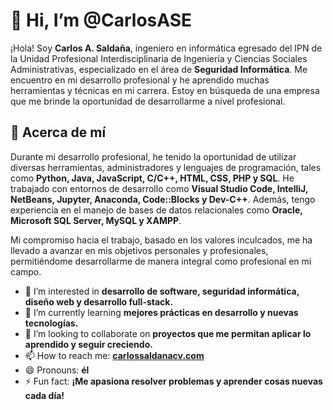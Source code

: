 # 👋 Hi, I’m @CarlosASE

¡Hola! Soy **Carlos A. Saldaña**, ingeniero en informática egresado del IPN de la Unidad Profesional Interdisciplinaria de Ingeniería y Ciencias Sociales Administrativas, especializado en el área de **Seguridad Informática**. Me encuentro en mi desarrollo profesional y he aprendido muchas herramientas y técnicas en mi carrera. Estoy en búsqueda de una empresa que me brinde la oportunidad de desarrollarme a nivel profesional.

## 🚀 Acerca de mí

Durante mi desarrollo profesional, he tenido la oportunidad de utilizar diversas herramientas, administradores y lenguajes de programación, tales como **Python, Java, JavaScript, C/C++, HTML, CSS, PHP y SQL**. He trabajado con entornos de desarrollo como **Visual Studio Code, IntelliJ, NetBeans, Jupyter, Anaconda, Code::Blocks y Dev-C++**. Además, tengo experiencia en el manejo de bases de datos relacionales como **Oracle, Microsoft SQL Server, MySQL y XAMPP**.

Mi compromiso hacia el trabajo, basado en los valores inculcados, me ha llevado a avanzar en mis objetivos personales y profesionales, permitiéndome desarrollarme de manera integral como profesional en mi campo.

- 👀 I’m interested in **desarrollo de software, seguridad informática, diseño web y desarrollo full-stack.**
- 🌱 I’m currently learning **mejores prácticas en desarrollo y nuevas tecnologías.**
- 💞️ I’m looking to collaborate on **proyectos que me permitan aplicar lo aprendido y seguir creciendo.**
- 📫 How to reach me: **[carlossaldanacv.com](http://www.carlossaldanacv.com)**
- 😄 Pronouns: **él**
- ⚡ Fun fact: **¡Me apasiona resolver problemas y aprender cosas nuevas cada día!**

<!---
CarlosASE/CarlosASE is a ✨ special ✨ repository because its `README.md` (this file) appears on your GitHub profile.
You can click the Preview link to take a look at your changes.
--->
